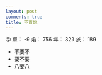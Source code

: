 ```yaml
---
layout: post
comments: true
title: 不百說
---
```


:stuck_out_tongue_winking_eye: 單： -9 婚： 756 年： 323 旅： 189

- 不要不
- 要不要
- 八要八


